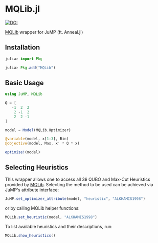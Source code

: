 # MQLib.jl
[![DOI](https://zenodo.org/badge/568213607.svg)](https://zenodo.org/badge/latestdoi/568213607)

[MQLib](https://github.com/MQLib/MQLib) wrapper for JuMP (ft. Anneal.jl)

## Installation
```julia
julia> import Pkg

julia> Pkg.add("MQLib")
```

## Basic Usage
```julia
using JuMP, MQLib

Q = [
   -1  2  2
    2 -1  2
    2  2 -1
]

model = Model(MQLib.Optimizer)

@variable(model, x[1:3], Bin)
@objective(model, Max, x' * Q * x)

optimize!(model)
```

## Selecting Heuristics

This wrapper allows one to access all 39 QUBO and Max-Cut Heuristics provided by [MQLib](https://github.com/MQLib/MQLib).
Selecting the method to be used can be achieved via JuMP's attribute interface:

```julia
JuMP.set_optimizer_attribute(model, "heuristic", "ALKHAMIS1998")
```

or by calling MQLib helper functions:

```julia
MQLib.set_heuristic(model, "ALKHAMIS1998")
```

To list available heuristics and their descriptions, run:

```julia
MQLib.show_heuristics()
```
